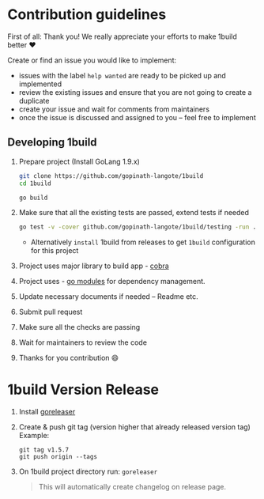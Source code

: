 # Contribution guidelines

First of all: Thank you! We really appreciate your efforts to make 1build better ❤️

Create or find an issue you would like to implement:
-   issues with the label `help wanted` are ready to be picked up and implemented
-   review the existing issues and ensure that you are not going to create a duplicate
-   create your issue and wait for comments from maintainers
-   once the issue is discussed and assigned to you – feel free to implement

## Developing 1build

1.  Prepare project (Install GoLang 1.9.x)

    ```sh
    git clone https://github.com/gopinath-langote/1build
    cd 1build
    
    go build 
    ```

2.  Make sure that all the existing tests are passed, extend tests if needed
    ```sh
    go test -v -cover github.com/gopinath-langote/1build/testing -run . 
    ```
    
    -   Alternatively `install` 1build from releases to get `1build` configuration for this project

3.  Project uses major library to build app - [cobra](https://github.com/spf13/cobra)

4.  Project uses - [go modules](https://github.com/golang/go/wiki/Modules) for dependency management.

5.  Update necessary documents if needed – Readme etc.

6.  Submit pull request

7.  Make sure all the checks are passing

8.  Wait for maintainers to review the code

9.  Thanks for you contribution :smile:

# 1build Version Release

1. Install [goreleaser](https://github.com/goreleaser/goreleaser)

2. Create & push git tag (version higher that already released version tag)
    Example:
    
   ```shell script
   git tag v1.5.7
   git push origin --tags
    ```

3. On 1build project directory run: `goreleaser`
    > This will automatically create changelog on release page.

